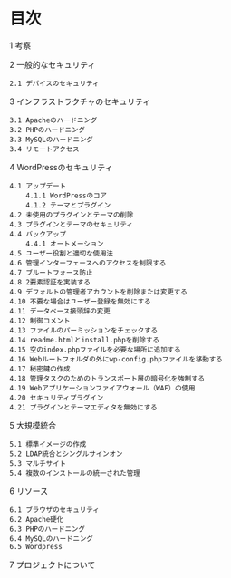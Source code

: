 # 目次

1 考察

2 一般的なセキュリティ

    2.1 デバイスのセキュリティ 

3 インフラストラクチャのセキュリティ

    3.1 Apacheのハードニング
    3.2 PHPのハードニング
    3.3 MySQLのハードニング
    3.4 リモートアクセス 

4 WordPressのセキュリティ

    4.1 アップデート
        4.1.1 WordPressのコア
        4.1.2 テーマとプラグイン 
    4.2 未使用のプラグインとテーマの削除
    4.3 プラグインとテーマのセキュリティ
    4.4 バックアップ
        4.4.1 オートメーション 
    4.5 ユーザー役割と適切な使用法
    4.6 管理インターフェースへのアクセスを制限する
    4.7 ブルートフォース防止
    4.8 2要素認証を実装する
    4.9 デフォルトの管理者アカウントを削除または変更する
    4.10 不要な場合はユーザー登録を無効にする
    4.11 データベース接頭辞の変更
    4.12 制御コメント
    4.13 ファイルのパーミッションをチェックする
    4.14 readme.htmlとinstall.phpを削除する
    4.15 空のindex.phpファイルを必要な場所に追加する
    4.16 Webルートフォルダの外にwp-config.phpファイルを移動する
    4.17 秘密鍵の作成
    4.18 管理タスクのためのトランスポート層の暗号化を強制する
    4.19 Webアプリケーションファイアウォール（WAF）の使用
    4.20 セキュリティプラグイン
    4.21 プラグインとテーマエディタを無効にする 

5 大規模統合

    5.1 標準イメージの作成
    5.2 LDAP統合とシングルサインオン
    5.3 マルチサイト
    5.4 複数のインストールの統一された管理 

6 リソース

    6.1 ブラウザのセキュリティ
    6.2 Apache硬化
    6.3 PHPのハードニング
    6.4 MySQLのハードニング
    6.5 Wordpress 

7 プロジェクトについて 
